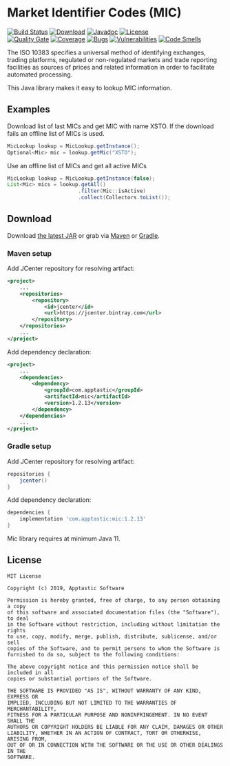 Market Identifier Codes (MIC)
=============================

[![Build Status](https://travis-ci.org/w3stling/mic.svg?branch=master)](https://travis-ci.org/w3stling/mic)
[![Download](https://api.bintray.com/packages/apptastic/maven-repo/mic/images/download.svg)](https://bintray.com/apptastic/maven-repo/mic/_latestVersion)
[![Javadoc](https://img.shields.io/badge/javadoc-1.2.13-blue.svg)](https://w3stling.github.io/mic/javadoc/1.2.13)
[![License](http://img.shields.io/:license-MIT-blue.svg?style=flat-round)](http://apptastic-software.mit-license.org)   
[![Quality Gate](https://sonarcloud.io/api/project_badges/measure?project=com.apptastic%3Amic&metric=alert_status)](https://sonarcloud.io/dashboard?id=com.apptastic%3Amic)
[![Coverage](https://sonarcloud.io/api/project_badges/measure?project=com.apptastic%3Amic&metric=coverage)](https://sonarcloud.io/component_measures?id=com.apptastic%3Amic&metric=Coverage)
[![Bugs](https://sonarcloud.io/api/project_badges/measure?project=com.apptastic%3Amic&metric=bugs)](https://sonarcloud.io/component_measures?id=com.apptastic%3Amic&metric=bugs)
[![Vulnerabilities](https://sonarcloud.io/api/project_badges/measure?project=com.apptastic%3Amic&metric=vulnerabilities)](https://sonarcloud.io/component_measures?id=com.apptastic%3Amic&metric=vulnerabilities)
[![Code Smells](https://sonarcloud.io/api/project_badges/measure?project=com.apptastic%3Amic&metric=code_smells)](https://sonarcloud.io/component_measures?id=com.apptastic%3Amic&metric=code_smells)

The ISO 10383 specifies a universal method of identifying exchanges, trading platforms, regulated or non-regulated markets and trade reporting facilities as sources of prices and related information in order to facilitate automated processing.

This Java library makes it easy to lookup MIC information.

Examples
--------
Download list of last MICs and get MIC with name XSTO. If the download fails an offline list of MICs is used.
```java
MicLookup lookup = MicLookup.getInstance();
Optional<Mic> mic = lookup.getMic("XSTO");
```

Use an offline list of MICs and get all active MICs
```java
MicLookup lookup = MicLookup.getInstance(false);
List<Mic> mics = lookup.getAll()
                       .filter(Mic::isActive)
                       .collect(Collectors.toList());
```


Download
--------

Download [the latest JAR][1] or grab via [Maven][2] or [Gradle][3].

### Maven setup
Add JCenter repository for resolving artifact:
```xml
<project>
    ...
    <repositories>
        <repository>
            <id>jcenter</id>
            <url>https://jcenter.bintray.com</url>
        </repository>
    </repositories>
    ...
</project>
```

Add dependency declaration:
```xml
<project>
    ...
    <dependencies>
        <dependency>
            <groupId>com.apptastic</groupId>
            <artifactId>mic</artifactId>
            <version>1.2.13</version>
        </dependency>
    </dependencies>
    ...
</project>
```

### Gradle setup
Add JCenter repository for resolving artifact:
```groovy
repositories {
    jcenter()
}
```

Add dependency declaration:
```groovy
dependencies {
    implementation 'com.apptastic:mic:1.2.13'
}
```

Mic library requires at minimum Java 11.

License
-------

    MIT License
    
    Copyright (c) 2019, Apptastic Software
    
    Permission is hereby granted, free of charge, to any person obtaining a copy
    of this software and associated documentation files (the "Software"), to deal
    in the Software without restriction, including without limitation the rights
    to use, copy, modify, merge, publish, distribute, sublicense, and/or sell
    copies of the Software, and to permit persons to whom the Software is
    furnished to do so, subject to the following conditions:
    
    The above copyright notice and this permission notice shall be included in all
    copies or substantial portions of the Software.
    
    THE SOFTWARE IS PROVIDED "AS IS", WITHOUT WARRANTY OF ANY KIND, EXPRESS OR
    IMPLIED, INCLUDING BUT NOT LIMITED TO THE WARRANTIES OF MERCHANTABILITY,
    FITNESS FOR A PARTICULAR PURPOSE AND NONINFRINGEMENT. IN NO EVENT SHALL THE
    AUTHORS OR COPYRIGHT HOLDERS BE LIABLE FOR ANY CLAIM, DAMAGES OR OTHER
    LIABILITY, WHETHER IN AN ACTION OF CONTRACT, TORT OR OTHERWISE, ARISING FROM,
    OUT OF OR IN CONNECTION WITH THE SOFTWARE OR THE USE OR OTHER DEALINGS IN THE
    SOFTWARE.


[1]: https://bintray.com/apptastic/maven-repo/mic/_latestVersion
[2]: https://maven.apache.org
[3]: https://gradle.org